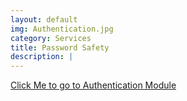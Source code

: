 ```yaml
---
layout: default
img: Authentication.jpg
category: Services
title: Password Safety
description: |
---
```

 [Click Me to go to Authentication Module](../auth-modules/password-safety)
